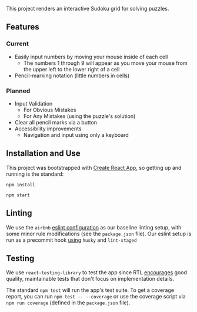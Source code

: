 This project renders an interactive Sudoku grid for solving puzzles.

## Features

### Current

-   Easily input numbers by moving your mouse inside of each cell
    -   The numbers 1 through 9 will appear as you move your mouse from the upper left to the lower right of a cell
-   Pencil-marking notation (little numbers in cells)

### Planned

-   Input Validation
    -   For Obvious Mistakes
    -   For Any Mistakes (using the puzzle's solution)
-   Clear all pencil marks via a button
-   Accessibility improvements
    -   Navigation and input using only a keyboard

## Installation and Use

This project was bootstrapped with [Create React App](https://github.com/facebook/create-react-app), so getting up and running is the standard:

`npm install`

`npm start`

## Linting

We use the `airbnb` [eslint configuration](https://github.com/airbnb/javascript/tree/master/packages/eslint-config-airbnb) as our baseline linting setup, with some minor rule modifications (see the `package.json` file). Our eslint setup is run as a precommit hook [using](https://medium.com/@bartwijnants/using-prettier-and-husky-to-make-your-commits-save-2960f55cd351) `husky` and `lint-staged`

## Testing

We use `react-testing-library` to test the app since RTL [encourages](https://github.com/testing-library/react-testing-library#the-problem) good quality, maintainable tests that don't focus on implementation details.

The standard `npm test` will run the app's test suite. To get a coverage report, you can run `npm test -- --coverage` or use the coverage script via `npm run coverage` (defined in the `package.json` file).
